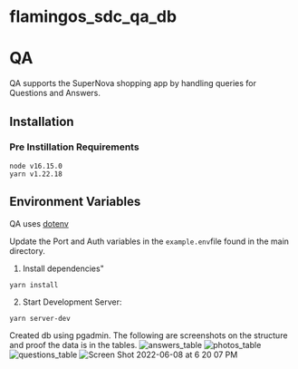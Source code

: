 # flamingos_sdc_qa_db
# QA

QA supports the SuperNova shopping app by handling queries for Questions and Answers.

## Installation

### Pre Instillation Requirements
```
node v16.15.0
yarn v1.22.18
```
## Environment Variables

QA uses [dotenv](https://www.npmjs.com/package/dotenv)

Update the Port and Auth variables in the `example.env`file found in the main directory.

1. Install dependencies"
  ```
  yarn install
  ```
2. Start Development Server:
  ```
  yarn server-dev
  ```

Created db using pgadmin. The following are screenshots on the structure and proof the data is in the tables.
![answers_table](https://user-images.githubusercontent.com/100874788/172733657-f2111724-8378-4094-be98-d3142e96f533.png)
![photos_table](https://user-images.githubusercontent.com/100874788/172733665-4754e9a0-0939-46d0-8beb-2cd05636f742.png)
![questions_table](https://user-images.githubusercontent.com/100874788/172733676-bf10a116-9dcd-4661-a31c-2971e14de24c.png)
![Screen Shot 2022-06-08 at 6 20 07 PM](https://user-images.githubusercontent.com/100874788/172733681-44aa6b70-f0f2-4077-bf46-c7ce10ba9901.png)
